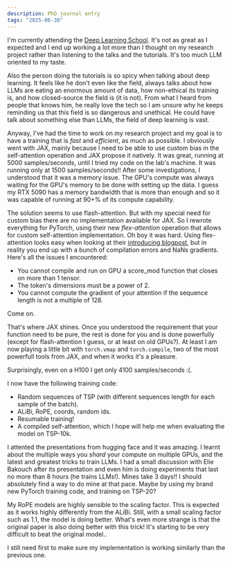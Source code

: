 ```yaml
---
description: PhD journal entry
tags: "2025-06-30"
---
```


I'm currently attending the [Deep Learning
School](https://univ-cotedazur.eu/efelia-cote-dazur/summer-schools/deep-learning-school/deep-learning-school-2025).
It's not as great as I expected and I end up working a lot more than I thought on my research
project rather than listening to the talks and the tutorials. It's too much LLM oriented to my
taste.

Also the person doing the tutorials is so spicy when talking about deep learning. It feels like he
don't even like the field, always talks about how LLMs are eating an enormous amount of data, how
non-ethical its training is, and how closed-source the field is (it is not). From what I heard from
people that knows him, he really love the tech so I am unsure why he keeps reminding us that this
field is so dangerous and unethical. He could have talk about something else than LLMs, the field of
deep learning is vast.

Anyway, I've had the time to work on my research project and my goal is to have a training that is
*fast* and *efficient*, as much as possible. I obviously went with JAX, mainly because I need to be
able to use custom bias in the self-attention operation and JAX propose it natively. It was great,
running at 5000 samples/seconds, until I tried my code on the lab's machine. It was running only at
1500 samples/seconds!! After some investigations, I understood that it was a memory issue. The GPU's
compute was always waiting for the GPU's memory to be done with setting up the data. I guess my RTX
5090 has a memory bandwidth that is more than enough and so it was capable of running at 90+% of its
compute capability.

The solution seems to use flash-attention. But with my special need for custom bias there are no
implementation available for JAX. So I rewrote everything for PyTorch, using their new
*flex-attention* operation that allows for custom self-attention implementation. Oh boy it was hard.
Using flex-attention looks easy when looking at their [introducing
blogpost](https://pytorch.org/blog/flexattention/), but in reality you end up with a bunch of
compilation errors and NaNs gradients. Here's all the issues I encountered:

- You cannot compile and run on GPU a score_mod function that closes on more than 1 tensor.
- The token's dimensions must be a power of 2.
- You cannot compute the gradient of your attention if the sequence length is not a multiple of
  128.

Come on.

That's where JAX shines. Once you understood the requirement that your function need to be pure, the
rest is done for you and is done powerfully (except for flash-attention I guess, or at least on old
GPUs?). At least I am now playing a little bit with `torch.vmap` and `torch.compile`, two of the
most powerfull tools from JAX, and when it works it's a pleasure.

Surprisingly, even on a H100 I get only 4100 samples/seconds :(.

I now have the following training code:

- Random sequences of TSP (with different sequences length for each sample of the batch).
- ALiBi, RoPE, coords, random ids.
- Resumable training!
- A compiled self-attention, which I hope will help me when evaluating the model on TSP-10k.

I attented the presentations from hugging face and it was amazing. I learnt about the multiple ways
you *shard* your compute on multiple GPUs, and the latest and greatest tricks to train LLMs. I had a
small discussion with Elie Bakouch after its presentation and even him is doing experiments that
last no more than 8 hours (he trains LLMs!). Mines take 3 days!! I should absolutely find a way to
do mine at that pace. Maybe by using my brand new PyTorch training code, and training on TSP-20?

My RoPE models are highly sensible to the scaling factor. This is expected as it works highly
differently from the ALiBi. Still, with a small scaling factor such as 1.1, the model is doing
better. What's even more strange is that the original paper is also doing better with this trick!
It's starting to be very difficult to beat the original model..

I still need first to make sure my implementation is working similarly than the previous one.
